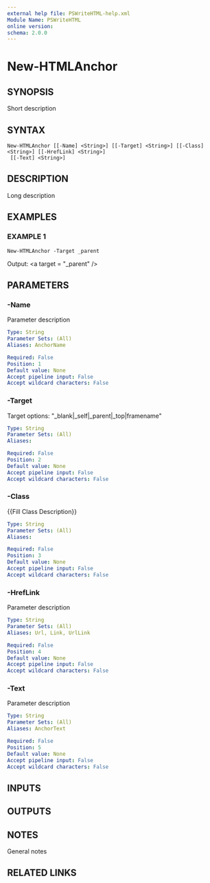 ```yaml
---
external help file: PSWriteHTML-help.xml
Module Name: PSWriteHTML
online version:
schema: 2.0.0
---
```


# New-HTMLAnchor

## SYNOPSIS
Short description

## SYNTAX

```
New-HTMLAnchor [[-Name] <String>] [[-Target] <String>] [[-Class] <String>] [[-HrefLink] <String>]
 [[-Text] <String>]
```

## DESCRIPTION
Long description

## EXAMPLES

### EXAMPLE 1
```
New-HTMLAnchor -Target _parent
```

Output:
\<a target = "_parent" /\>

## PARAMETERS

### -Name
Parameter description

```yaml
Type: String
Parameter Sets: (All)
Aliases: AnchorName

Required: False
Position: 1
Default value: None
Accept pipeline input: False
Accept wildcard characters: False
```

### -Target
Target options: "_blank|_self|_parent|_top|framename"

```yaml
Type: String
Parameter Sets: (All)
Aliases:

Required: False
Position: 2
Default value: None
Accept pipeline input: False
Accept wildcard characters: False
```

### -Class
{{Fill Class Description}}

```yaml
Type: String
Parameter Sets: (All)
Aliases:

Required: False
Position: 3
Default value: None
Accept pipeline input: False
Accept wildcard characters: False
```

### -HrefLink
Parameter description

```yaml
Type: String
Parameter Sets: (All)
Aliases: Url, Link, UrlLink

Required: False
Position: 4
Default value: None
Accept pipeline input: False
Accept wildcard characters: False
```

### -Text
Parameter description

```yaml
Type: String
Parameter Sets: (All)
Aliases: AnchorText

Required: False
Position: 5
Default value: None
Accept pipeline input: False
Accept wildcard characters: False
```

## INPUTS

## OUTPUTS

## NOTES
General notes

## RELATED LINKS

